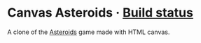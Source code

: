 # Canvas Asteroids &middot; [Build status](https://github.com/ElCholoGamer/canvas-asteroids/workflows/Build/badge.svg)

A clone of the [Asteroids](<https://en.wikipedia.org/wiki/Asteroids_(video_game)>) game made with HTML canvas.
